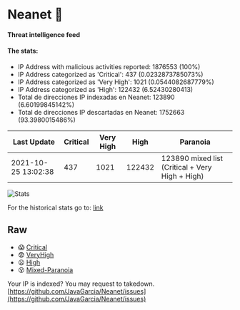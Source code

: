 # Neanet :hocho:
#### Threat intelligence feed
#### The stats:

- IP Address with malicious activities reported: 1876553 (100%)
- IP Address categorized as 'Critical':  437 (0.0232873785073%)
- IP Address categorized as 'Very High':  1021 (0.0544082687779%)
- IP Address categorized as 'High':  122432 (6.52430280413)
- Total de direcciones IP indexadas en Neanet:  123890 (6.60199845142%)
- Total de direcciones IP descartadas en Neanet:  1752663 (93.3980015486%)

| Last Update | Critical | Very High | High | Paranoia |
| --- | --- | --- | --- | --- |
| 2021-10-25 13:02:38 | 437 | 1021 | 122432 | 123890 mixed list (Critical + Very High + High)|

![Stats](https://docs.google.com/spreadsheets/d/e/2PACX-1vSnaNMIXVabIpDJjufMlzH7poXnshF3mgd8Is1g9ytUEzVsP5my4Trn8f-xkoLLQ38xpL3HtmUexLo6/pubchart?oid=501124687&format=image)

For the historical stats go to: [link](/stats.csv)
## Raw
- :scream: [Critical](https://raw.githubusercontent.com/JavaGarcia/Neanet/master/blacklists/neanet_critical.txt)
- :fearful: [VeryHigh](https://raw.githubusercontent.com/JavaGarcia/Neanet/master/blacklists/neanet_veryHigh.txtt)
- :frowning: [High](https://raw.githubusercontent.com/JavaGarcia/Neanet/master/blacklists/neanet_high.txt)
- :dizzy_face: [Mixed-Paranoia](https://raw.githubusercontent.com/JavaGarcia/Neanet/master/blacklists/neanet_all.txt)


Your IP is indexed? You may request to takedown. [https://github.com/JavaGarcia/Neanet/issues](https://github.com/JavaGarcia/Neanet/issues)













































































































































































































































































































































































































































































































































































































































































































































































































































































































































































































































































































































































































































































































































































































































































































































































































































































































































































































































































































































































































































































































































































































































































































































































































































































































































































































































































































































































































































































































































































































































































































































































































































































































































































































































































































































































































































































































































































































































































































































































































































































































































































































































































































































































































































































































































































































































































































































































































































































































































































































































































































































































































































































































































































































































































































































































































































































































































































































































































































































































































































































































































































































































































































































































































































































































































































































































































































































































































































































































































































































































































































































































































































































































































































































































































































































































































































































































































































































































































































































































































































































































































































































































































































































































































































































































































































































































































































































































































































































































































































































































































































































































































































































































































































































































































































































































































































































































































































































































































